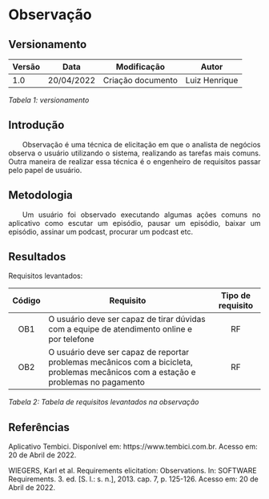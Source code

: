 # Observação
## Versionamento

| Versão | Data | Modificação | Autor |
|-|-|-|-|
| 1.0 | 20/04/2022 | Criação documento | Luiz Henrique |

*Tabela 1: versionamento*

## Introdução

<p align="justify">&emsp;&emsp;Observação é uma técnica de elicitação em que o analista de negócios observa o usuário utilizando o sistema, realizando as tarefas mais comuns. Outra maneira de realizar essa técnica é o engenheiro de requisitos passar pelo papel de usuário.</p>

## Metodologia

<p align="justify">&emsp;&emsp;Um usuário foi observado executando algumas ações comuns no aplicativo como escutar um episódio, pausar um episódio, baixar um episódio, assinar um podcast, procurar um podcast etc.</p>

## Resultados

Requisitos levantados:

| Código | Requisito | Tipo de requisito |
|:--:|--|:--:|
| OB1 | O usuário deve ser capaz de tirar dúvidas com a equipe de atendimento online e por telefone | RF |
| OB2 | O usuário deve ser capaz de reportar problemas mecânicos com a bicicleta, problemas mecânicos com a estação e problemas no pagamento | RF |

*Tabela 2: Tabela de requisitos levantados na observação*

## Referências

<p>Aplicativo Tembici. Disponível em: https://www.tembici.com.br. Acesso em: 20 de Abril de 2022.</p>

<p>WIEGERS, Karl et al. Requirements elicitation: Observations. In: SOFTWARE Requirements. 3. ed. [S. l.: s. n.], 2013. cap. 7, p. 125-126. Acesso em: 20 de Abril de 2022.</p>